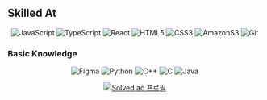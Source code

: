 <h2>Skilled At</h2>
<div align=center>
  
![JavaScript](https://img.shields.io/badge/JavaScript-F7DF1E.svg?&style=for-the-badges&logo=JavaScript&logoColor=white)
![TypeScript](https://img.shields.io/badge/TypeScript-3178C6.svg?&style=for-the-badges&logo=TypeScript&logoColor=white)
![React](https://img.shields.io/badge/React-61DAFB.svg?&style=for-the-badges&logo=React&logoColor=white)
![HTML5](https://img.shields.io/badge/HTML5-E34F26.svg?&style=for-the-badges&logo=HTML5&logoColor=white)
![CSS3](https://img.shields.io/badge/CSS3-1572B6.svg?&style=for-the-badges&logo=CSS3&logoColor=white)
![AmazonS3](https://img.shields.io/badge/AmazonS3-569A31.svg?&style=for-the-badges&logo=AmazonS3&logoColor=white)
![Git](https://img.shields.io/badge/git-F05032.svg?&style=for-the-badges&logo=git&logoColor=white)
<!--![TypeScript](https://img.shields.io/badge/TypeScript-3178C6.svg?&style=for-the-badges&logo=TypeScript&logoColor=white)-->

<!--![styled-component](https://img.shields.io/badge/styled%20components-DB7093.svg?&style=for-the-badges&logo=styled-components&logoColor=white)-->

<div align=left>
<h3>Basic Knowledge</h3>
</div>

![Figma](https://img.shields.io/badge/Figma-F24E1E.svg?&style=for-the-badges&logo=Figma&logoColor=white)
![Python](https://img.shields.io/badge/Python-3776AB.svg?&style=for-the-badges&logo=Python&logoColor=white)
![C++](https://img.shields.io/badge/C\+\+-00599C.svg?&style=for-the-badges&logo=cplusplus&logoColor=white)
![C](https://img.shields.io/badge/C-A8B9CC.svg?&style=for-the-badges&logo=c&logoColor=white)
![Java](https://img.shields.io/badge/Java-666666.svg?&style=for-the-badges&logo=java&logoColor=white)


<!--
[![Solved.ac Profile](http://mazassumnida.wtf/api/v2/generate_badge?boj=dudwls128)](https://solved.ac/dudwls128/)
-->

<!--[![Anurag's GitHub stats](https://github-readme-stats.vercel.app/api?username=son-young-jin)](https://github.com/anuraghazra/github-readme-stats)-->
[![Solved.ac
프로필](http://mazassumnida.wtf/api/generate_badge?boj=dudwls128)](https://solved.ac/dudwls128)

<!--[![Top Langs](https://github-readme-stats.vercel.app/api/top-langs/?username=son-young-jin)](https://github.com/anuraghazra/github-readme-stats)-->
<!--
깃허브 등급
[![Anurag's GitHub stats-Dark](https://github-readme-stats.vercel.app/api?username=son-young-jin&show_icons=true&theme=dark#gh-dark-mode-only)](https://github.com/anuraghazra/github-readme-stats#gh-dark-mode-only)
[![Anurag's GitHub stats-Light](https://github-readme-stats.vercel.app/api?username=son-young-jin&show_icons=true&theme=default#gh-light-mode-only)](https://github.com/anuraghazra/github-readme-stats#gh-light-mode-only)
-->

<!--
**son-young-jin/son-young-jin** is a ✨ _special_ ✨ repository because its `README.md` (this file) appears on your GitHub profile.

Here are some ideas to get you started:

- 🔭 I’m currently working on ...
- 🌱 I’m currently learning ...
- 👯 I’m looking to collaborate on ...
- 🤔 I’m looking for help with ...
- 💬 Ask me about ...
- 📫 How to reach me: ...
- 😄 Pronouns: ...
- ⚡ Fun fact: ...
-->
</div>
